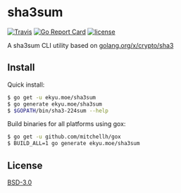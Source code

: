 # sha3sum
[![Travis](https://img.shields.io/travis/Equim-chan/sha3sum.svg)](https://travis-ci.org/Equim-chan/sha3sum)
[![Go Report Card](https://goreportcard.com/badge/github.com/Equim-chan/sha3sum)](https://goreportcard.com/report/github.com/Equim-chan/sha3sum)
[![license](https://img.shields.io/badge/BSD-3.0-blue.svg)](https://github.com/Equim-chan/sha3sum/blob/master/LICENSE)

A sha3sum CLI utility based on [golang.org/x/crypto/sha3](https://godoc.org/golang.org/x/crypto/sha3)

## Install
Quick install:
```bash
$ go get -u ekyu.moe/sha3sum
$ go generate ekyu.moe/sha3sum
$ $GOPATH/bin/sha3-224sum --help
```

Build binaries for all platforms using gox:
```bash
$ go get -u github.com/mitchellh/gox
$ BUILD_ALL=1 go generate ekyu.moe/sha3sum
```

## License
[BSD-3.0](https://github.com/Equim-chan/sha3sum/blob/master/LICENSE)

